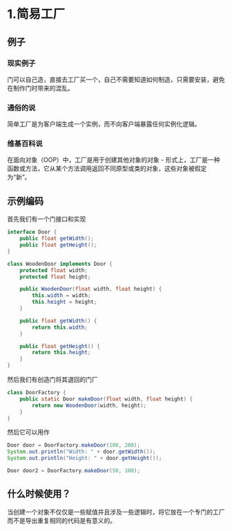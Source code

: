 # 1.简易工厂

## 例子

### 现实例子

门可以自己造，直接去工厂买一个，自己不需要知道如何制造，只需要安装，避免在制作门时带来的混乱。

### 通俗的说

简单工厂是为客户端生成一个实例，而不向客户端暴露任何实例化逻辑。

### 维基百科说

在面向对象（OOP）中，工厂是用于创建其他对象的对象 - 形式上，工厂是一种函数或方法，它从某个方法调用返回不同原型或类的对象，这些对象被假定为“新”。

## 示例编码

首先我们有一个门接口和实现

```java
interface Door {
    public float getWidth();
    public float getHeight();
}

class WoodenDoor implements Door {
    protected float width;
    protected float height;

    public WoodenDoor(float width, float height) {
        this.width = width;
        this.height = height;
    }

    public float getWidth() {
        return this.width;
    }

    public float getHeight() {
        return this.height;
    }
}
```

然后我们有创造门将其退回的门厂

```java
class DoorFactory {
    public static Door makeDoor(float width, float height) {
        return new WoodenDoor(width, height);
    }
}
```

然后它可以用作

```java
Door door = DoorFactory.makeDoor(100, 200);
System.out.println("Width: " + door.getWidth());
System.out.println("Height: " + door.getHeight());

Door door2 = DoorFactory.makeDoor(50, 100);
```

## 什么时候使用？

当创建一个对象不仅仅是一些赋值并且涉及一些逻辑时，将它放在一个专门的工厂而不是导出重复相同的代码是有意义的。